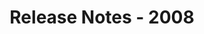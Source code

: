 ﻿---
title: Release Notes - 2008
description: "Release Notes - 2008 – learn about the latest updates and fixes."
type: docs
weight: 90
url: /reportingservices/release-notes-2008/
---


